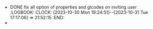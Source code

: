 - DONE fix all option of properties and glcodes on inviting user
  :LOGBOOK:
  CLOCK: [2023-10-30 Mon 19:24:51]--[2023-10-31 Tue 17:17:06] =>  21:52:15
  :END:
-